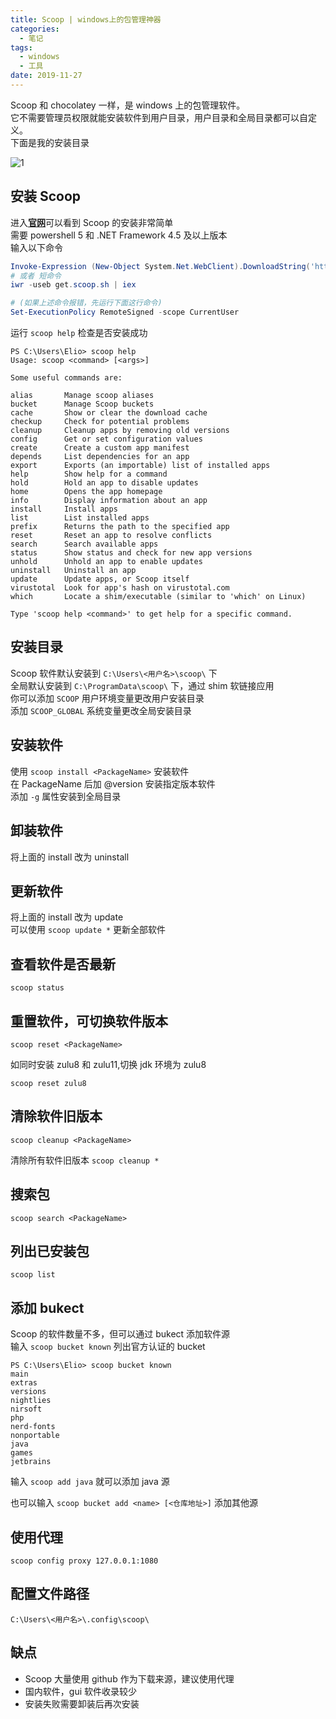 ```yaml
---
title: Scoop | windows上的包管理神器
categories:
  - 笔记
tags:
  - windows
  - 工具
date: 2019-11-27
---
```


Scoop 和 chocolatey 一样，是 windows 上的包管理软件。  
它不需要管理员权限就能安装软件到用户目录，用户目录和全局目录都可以自定义。  
下面是我的安装目录

<!--more-->

![1][]

## 安装 Scoop

进入[**官网**](https://scoop.sh/)可以看到 Scoop 的安装非常简单  
需要 powershell 5 和 .NET Framework 4.5 及以上版本  
输入以下命令

```powershell
Invoke-Expression (New-Object System.Net.WebClient).DownloadString('https://get.scoop.sh')
# 或者 短命令
iwr -useb get.scoop.sh | iex

# (如果上述命令报错，先运行下面这行命令)
Set-ExecutionPolicy RemoteSigned -scope CurrentUser
```

运行 `scoop help` 检查是否安装成功

```
PS C:\Users\Elio> scoop help
Usage: scoop <command> [<args>]

Some useful commands are:

alias       Manage scoop aliases
bucket      Manage Scoop buckets
cache       Show or clear the download cache
checkup     Check for potential problems
cleanup     Cleanup apps by removing old versions
config      Get or set configuration values
create      Create a custom app manifest
depends     List dependencies for an app
export      Exports (an importable) list of installed apps
help        Show help for a command
hold        Hold an app to disable updates
home        Opens the app homepage
info        Display information about an app
install     Install apps
list        List installed apps
prefix      Returns the path to the specified app
reset       Reset an app to resolve conflicts
search      Search available apps
status      Show status and check for new app versions
unhold      Unhold an app to enable updates
uninstall   Uninstall an app
update      Update apps, or Scoop itself
virustotal  Look for app's hash on virustotal.com
which       Locate a shim/executable (similar to 'which' on Linux)

Type 'scoop help <command>' to get help for a specific command.
```

## 安装目录

Scoop 软件默认安装到 `C:\Users\<用户名>\scoop\` 下  
全局默认安装到 `C:\ProgramData\scoop\` 下，通过 shim 软链接应用  
你可以添加 `SCOOP` 用户环境变量更改用户安装目录  
添加 `SCOOP_GLOBAL` 系统变量更改全局安装目录

## 安装软件

使用 `scoop install <PackageName>` 安装软件  
在 PackageName 后加 @version 安装指定版本软件  
添加 `-g` 属性安装到全局目录

## 卸装软件

将上面的 install 改为 uninstall

## 更新软件

将上面的 install 改为 update  
可以使用 `scoop update *` 更新全部软件

## 查看软件是否最新

`scoop status`

## 重置软件，可切换软件版本

`scoop reset <PackageName>`

如同时安装 zulu8 和 zulu11,切换 jdk 环境为 zulu8

`scoop reset zulu8`

## 清除软件旧版本

`scoop cleanup <PackageName>`

清除所有软件旧版本 `scoop cleanup *`

## 搜索包

`scoop search <PackageName>`

## 列出已安装包

`scoop list`

## 添加 bukect

Scoop 的软件数量不多，但可以通过 bukect 添加软件源  
输入 `scoop bucket known` 列出官方认证的 bucket

```
PS C:\Users\Elio> scoop bucket known
main
extras
versions
nightlies
nirsoft
php
nerd-fonts
nonportable
java
games
jetbrains
```

输入 `scoop add java` 就可以添加 java 源

也可以输入 `scoop bucket add <name> [<仓库地址>]` 添加其他源

## 使用代理

`scoop config proxy 127.0.0.1:1080`

## 配置文件路径

`C:\Users\<用户名>\.config\scoop\`

## 缺点

- Scoop 大量使用 github 作为下载来源，建议使用代理
- 国内软件，gui 软件收录较少
- 安装失败需要卸装后再次安装

[1]: https://i.loli.net/2021/11/26/da8FIo7H1eUKjm5.png
